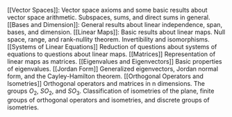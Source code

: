 [[Vector Spaces]]: Vector space axioms and some basic results about vector space arithmetic. Subspaces, sums, and direct sums in general.
[[Bases and Dimension]]: General results about linear independence, span, bases, and dimension. 
[[Linear Maps]]: Basic results about linear maps. Null space, range, and rank-nullity theorem. Invertibility and isomorphisms. 
[[Systems of Linear Equations]] Reduction of questions about systems of equations to questions about linear maps.
[[Matrices]] Representation of linear maps as matrices.
[[Eigenvalues and Eigenvectors]] Basic properties of eigenvalues.
[[Jordan Form]] Generalized eigenvectors, Jordan normal form, and the Cayley-Hamilton theorem.
[[Orthogonal Operators and Isometries]] Orthogonal operators and matrices in n dimensions. The groups $O_2$, $SO_2$, and $SO_3$. Classification of isometries of the plane, finite groups of orthogonal operators and isometries, and discrete groups of isometries. 
